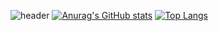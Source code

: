 ![header](https://capsule-render.vercel.app/api?type=waving&color=gradient&height=300&section=header&text=Kim%20Sungjin&fontSize=90)
[![Anurag's GitHub stats](https://github-readme-stats.vercel.app/api?username=kimxungjin&bg_color=DEG,COLOR1,COLOR2,COLOR3...COLOR10)](https://github.com/anuraghazra/github-readme-stats)
[![Top Langs](https://github-readme-stats.vercel.app/api/top-langs/?username=kimxungjin&layout=compact)](https://github.com/anuraghazra/github-readme-stats)


<!--
**kimxungjin/kimxungjin** is a ✨ _special_ ✨ repository because its `README.md` (this file) appears on your GitHub profile.

Here are some ideas to get you started:

- 🔭 I’m currently working on ...
- 🌱 I’m currently learning ...
- 👯 I’m looking to collaborate on ...
- 🤔 I’m looking for help with ...
- 💬 Ask me about ...
- 📫 How to reach me: ...
- 😄 Pronouns: ...
- ⚡ Fun fact: ...
-->
